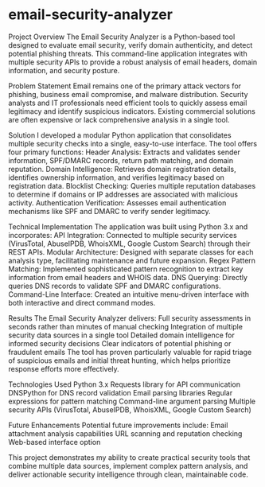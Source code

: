 # email-security-analyzer

Project Overview
The Email Security Analyzer is a Python-based tool designed to evaluate email security, verify domain authenticity, and detect potential phishing threats. This command-line application integrates with multiple security APIs to provide a robust analysis of email headers, domain information, and security posture.

Problem Statement
Email remains one of the primary attack vectors for phishing, business email compromise, and malware distribution. Security analysts and IT professionals need efficient tools to quickly assess email legitimacy and identify suspicious indicators. Existing commercial solutions are often expensive or lack comprehensive analysis in a single tool.

Solution
I developed a modular Python application that consolidates multiple security checks into a single, easy-to-use interface. The tool offers four primary functions:
Header Analysis: Extracts and validates sender information, SPF/DMARC records, return path matching, and domain reputation.
Domain Intelligence: Retrieves domain registration details, identifies ownership information, and verifies legitimacy based on registration data.
Blocklist Checking: Queries multiple reputation databases to determine if domains or IP addresses are associated with malicious activity.
Authentication Verification: Assesses email authentication mechanisms like SPF and DMARC to verify sender legitimacy.

Technical Implementation
The application was built using Python 3.x and incorporates:
API Integration: Connected to multiple security services (VirusTotal, AbuseIPDB, WhoisXML, Google Custom Search) through their REST APIs.
Modular Architecture: Designed with separate classes for each analysis type, facilitating maintenance and future expansion.
Regex Pattern Matching: Implemented sophisticated pattern recognition to extract key information from email headers and WHOIS data.
DNS Querying: Directly queries DNS records to validate SPF and DMARC configurations.
Command-Line Interface: Created an intuitive menu-driven interface with both interactive and direct command modes.

Results
The Email Security Analyzer delivers:
Full security assessments in seconds rather than minutes of manual checking
Integration of multiple security data sources in a single tool
Detailed domain intelligence for informed security decisions
Clear indicators of potential phishing or fraudulent emails
The tool has proven particularly valuable for rapid triage of suspicious emails and initial threat hunting, which helps prioritize response efforts more effectively.

Technologies Used
Python 3.x
Requests library for API communication
DNSPython for DNS record validation
Email parsing libraries
Regular expressions for pattern matching
Command-line argument parsing
Multiple security APIs (VirusTotal, AbuseIPDB, WhoisXML, Google Custom Search)

Future Enhancements
Potential future improvements include:
Email attachment analysis capabilities
URL scanning and reputation checking
Web-based interface option

This project demonstrates my ability to create practical security tools that combine multiple data sources, implement complex pattern analysis, and deliver actionable security intelligence through clean, maintainable code.

